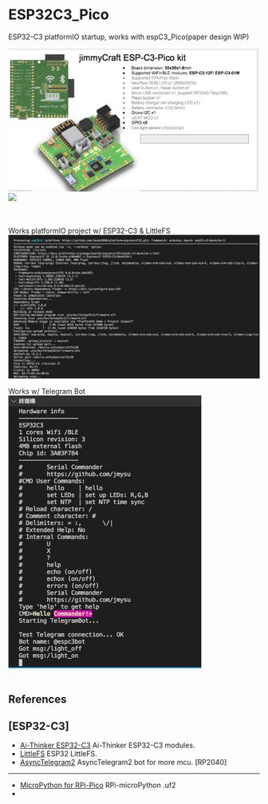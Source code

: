 # ESP32C3_Pico
 
 ESP32-C3 platformIO startup, works with espC3_Pico(paper design WIP) <br>

<img src= "pic/espC3picoKit.png" width=600><img src= "pic/espC3pico_0318.gif" width=400>
<br>
<br>
<br>

Works platformIO project w/ ESP32-C3 & LittleFS<br>
<img src= "pic/ESP32C3.png">
<br> 

Works w/ Telegram Bot<br>
<img src= "pic/espC3cmdBot.png"><br>
<br>

## References
[ESP32-C3] 
---
- [Ai-Thinker ESP32-C3](https://docs.ai-thinker.com/en/esp32c3) Ai-Thinker ESP32-C3 modules.
- [LittleFS](https://github.com/lorol/LITTLEFS) ESP32 LittleFS.
- [AsyncTelegram2](https://github.com/cotestatnt/AsyncTelegram2)  AsyncTelegram2 bot for more mcu.
[RP2040] 
___
- [MicroPython for RPi-Pico](https://micropython.org/download/rp2-pico/) RPi-microPython .uf2
-
